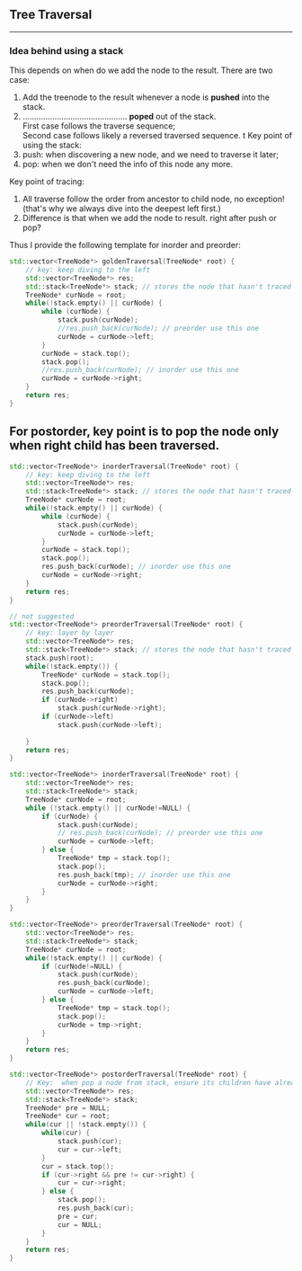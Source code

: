 ## Tree Traversal
---

### Idea behind using a stack
This depends on when do we add the node to the result. There are two case:  
1) Add the treenode to the result whenever a node is **pushed** into the stack.  
2) ..............................................    **poped** out of the stack.  
First case follows the traverse sequence;  
Second case follows likely a reversed traversed sequence.
t
Key point of using the stack:  
1) push: when discovering a new node, and we need to traverse it later;  
2) pop: when we don't need the info of this node any more.  

Key point of tracing:
1) All traverse follow the order from ancestor to child node, no exception! (that's why we always dive into the deepest left first.)  
2) Difference is that when we add the node to result. right after push or pop?  

Thus I provide the following template for inorder and preorder:  
```c++
std::vector<TreeNode*> goldenTraversal(TreeNode* root) {
    // key: keep diving to the left
    std::vector<TreeNode*> res;
    std::stack<TreeNode*> stack; // stores the node that hasn't traced the right branch 
    TreeNode* curNode = root;
    while(!stack.empty() || curNode) {
        while (curNode) {
            stack.push(curNode);
            //res.push_back(curNode); // preorder use this one
            curNode = curNode->left;
        }
        curNode = stack.top();
        stack.pop();
        //res.push_back(curNode); // inorder use this one
        curNode = curNode->right;
    }
    return res;
}
```
For postorder, key point is to pop the node only when right child has been traversed.
---

```c++
std::vector<TreeNode*> inorderTraversal(TreeNode* root) {
    // key: keep diving to the left
    std::vector<TreeNode*> res;
    std::stack<TreeNode*> stack; // stores the node that hasn't traced the right branch 
    TreeNode* curNode = root;
    while(!stack.empty() || curNode) {
        while (curNode) {
            stack.push(curNode); 
            curNode = curNode->left;
        }
        curNode = stack.top();
        stack.pop();
        res.push_back(curNode); // inorder use this one
        curNode = curNode->right;
    }
    return res;
}

// not suggested
std::vector<TreeNode*> preorderTraversal(TreeNode* root) {
    // key: layer by layer
    std::vector<TreeNode*> res;
    std::stack<TreeNode*> stack; // stores the node that hasn't traced the right branch 
    stack.push(root);    
    while(!stack.empty()) {
        TreeNode* curNode = stack.top();
        stack.pop();
        res.push_back(curNode);
        if (curNode->right)
            stack.push(curNode->right);
        if (curNode->left)
            stack.push(curNode->left);
        
    }
    return res;
}
```

```c++
std::vector<TreeNode*> inorderTraversal(TreeNode* root) {
    std::vector<TreeNode*> res;
    std::stack<TreeNode*> stack;
    TreeNode* curNode = root;
    while (!stack.empty() || curNode!=NULL) {
        if (curNode) {
            stack.push(curNode);
            // res.push_back(curNode); // preorder use this one
            curNode = curNode->left;
        } else {
            TreeNode* tmp = stack.top();
            stack.pop();
            res.push_back(tmp); // inorder use this one
            curNode = curNode->right;
        }
    }
}

std::vector<TreeNode*> preorderTraversal(TreeNode* root) {
    std::vector<TreeNode*> res;
    std::stack<TreeNode*> stack;
    TreeNode* curNode = root;
    while(!stack.empty() || curNode) {
        if (curNode!=NULL) {
            stack.push(curNode);
            res.push_back(curNode);
            curNode = curNode->left;
        } else {
            TreeNode* tmp = stack.top();
            stack.pop();
            curNode = tmp->right;
        }
    }
    return res;
}
```

```c++
std::vector<TreeNode*> postorderTraversal(TreeNode* root) {
    // Key:  when pop a node from stack, ensure its children have already been explored .
    std::vector<TreeNode*> res;
    std::stack<TreeNode*> stack;
    TreeNode* pre = NULL;
    TreeNode* cur = root;
    while(cur || !stack.empty()) {
        while(cur) {
            stack.push(cur);
            cur = cur->left;
        }
        cur = stack.top();
        if (cur->right && pre != cur->right) {
            cur = cur->right;
        } else {
            stack.pop();
            res.push_back(cur);
            pre = cur;
            cur = NULL;
        }
    }
    return res;
}
```
